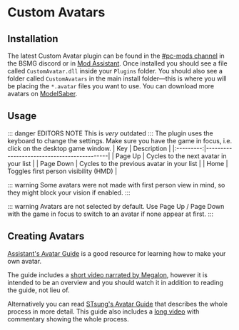 # Custom Avatars
## Installation
The latest Custom Avatar plugin can be found in the [#pc-mods channel](https://discord.gg/beatsabermods) in the BSMG discord or in [Mod Assistant](https://github.com/Assistant/ModAssistant).
Once installed you should see a file called `CustomAvatar.dll` inside your `Plugins` folder. You should also see a folder called `CustomAvatars` in the main install folder—this is where you will be placing the `*.avatar` files you want to use. You can download more avatars on [ModelSaber](https://modelsaber.com/Avatars/).

## Usage
::: danger EDITORS NOTE
This is *very* outdated
:::
The plugin uses the keyboard to change the settings. Make sure you have the game in focus, i.e. click on the desktop game window.
|    Key    | Description                                |
|:---------:|--------------------------------------------|
|  Page Up  | Cycles to the next avatar in your list     |
| Page Down | Cycles to the previous avatar in your list |
|    Home   | Toggles first person visibility (HMD)            |

::: warning
Some avatars were not made with first person view in mind, so they might block your vision if enabled.
:::

::: warning
Avatars are not selected by default. Use Page Up / Page Down with the game in focus to switch to an avatar if none appear at first.
:::

## Creating Avatars
[Assistant's Avatar Guide](https://bs.assistant.moe/Avatars) is a good resource for learning how to make your own avatar.

The guide includes a [short video narrated by Megalon](https://bs.assistant.moe/Avatars#Videos), however it is intended to be an overview and you should watch it in addition to reading the guide, not lieu of.

Alternatively you can read [STsung's Avatar Guide](http://stefanekren.com/deckgen/vrmtoavatar.html) that describes the whole process in more detail. This guide also includes a [long video](https://www.youtube.com/watch?v=zeLw0cPqHe4) with commentary showing the whole process. 
